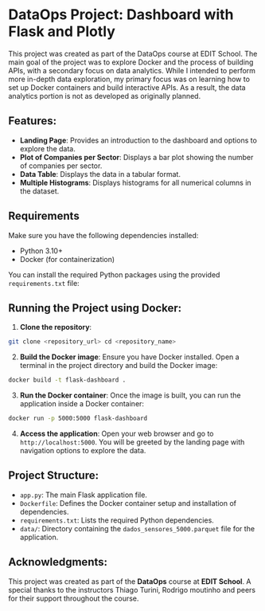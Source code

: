 # DataOps Project: Dashboard with Flask and Plotly

This project was created as part of the DataOps course at EDIT School. The main goal of the project was to explore Docker and the process of building APIs, with a secondary focus on data analytics. While I intended to perform more in-depth data exploration, my primary focus was on learning how to set up Docker containers and build interactive APIs. As a result, the data analytics portion is not as developed as originally planned.

## Features:
- **Landing Page**: Provides an introduction to the dashboard and options to explore the data.
- **Plot of Companies per Sector**: Displays a bar plot showing the number of companies per sector.
- **Data Table**: Displays the data in a tabular format.
- **Multiple Histograms**: Displays histograms for all numerical columns in the dataset.

## Requirements
Make sure you have the following dependencies installed:
- Python 3.10+
- Docker (for containerization)

You can install the required Python packages using the provided `requirements.txt` file:


## Running the Project using Docker:

1. **Clone the repository**:
```bash
git clone <repository_url> cd <repository_name>
```
2. **Build the Docker image**:
Ensure you have Docker installed. Open a terminal in the project directory and build the Docker image:
```bash
docker build -t flask-dashboard .
```
3. **Run the Docker container**:
Once the image is built, you can run the application inside a Docker container:
```bash
docker run -p 5000:5000 flask-dashboard
```

4. **Access the application**:
Open your web browser and go to `http://localhost:5000`. You will be greeted by the landing page with navigation options to explore the data.

## Project Structure:
- `app.py`: The main Flask application file.
- `Dockerfile`: Defines the Docker container setup and installation of dependencies.
- `requirements.txt`: Lists the required Python dependencies.
- `data/`: Directory containing the `dados_sensores_5000.parquet` file for the application.

## Acknowledgments:
This project was created as part of the **DataOps** course at **EDIT School**. A special thanks to the instructors Thiago Turini, Rodrigo moutinho and peers for their support throughout the course.

